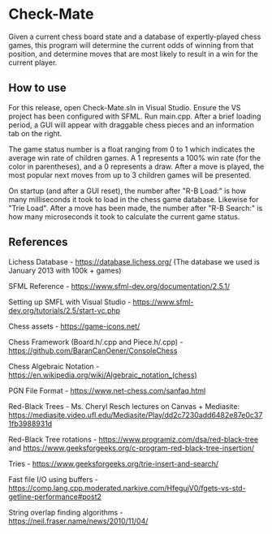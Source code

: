 # Check-Mate

Given a current chess board state and a database of expertly-played chess games, this program will determine the current odds of winning from that position, and determine moves that are most likely to result in a win for the current player.

## How to use

For this release, open Check-Mate.sln in Visual Studio. Ensure the VS project has been configured with SFML. Run main.cpp. After a brief loading period, a GUI will appear with draggable chess pieces and an information tab on the right. 

The game status number is a float ranging from 0 to 1 which indicates the average win rate of children games. A 1 represents a 100% win rate (for the color in parentheses), and a 0 represents a draw. After a move is played, the most popular next moves from up to 3 children games will be presented.

On startup (and after a GUI reset), the number after "R-B Load:" is how many milliseconds it took to load in the chess game database. Likewise for "Trie Load". After a move has been made, the number after "R-B Search:" is how many microseconds it took to calculate the current game status.

## References

Lichess Database - https://database.lichess.org/ (The database we used is January 2013 with 100k + games)

SFML Reference - https://www.sfml-dev.org/documentation/2.5.1/

Setting up SMFL with Visual Studio - https://www.sfml-dev.org/tutorials/2.5/start-vc.php

Chess assets - https://game-icons.net/

Chess Framework (Board.h/.cpp and Piece.h/.cpp) - https://github.com/BaranCanOener/ConsoleChess

Chess Algebraic Notation - https://en.wikipedia.org/wiki/Algebraic_notation_(chess)

PGN File Format - https://www.net-chess.com/sanfaq.html

Red-Black Trees - Ms. Cheryl Resch lectures on Canvas + Mediasite: https://mediasite.video.ufl.edu/Mediasite/Play/dd2c7230add6482e87e0c371fb3988931d

Red-Black Tree rotations - https://www.programiz.com/dsa/red-black-tree and https://www.geeksforgeeks.org/c-program-red-black-tree-insertion/

Tries - https://www.geeksforgeeks.org/trie-insert-and-search/

Fast file I/O using buffers - https://comp.lang.cpp.moderated.narkive.com/HfegujV0/fgets-vs-std-getline-performance#post2

String overlap finding algorithms - https://neil.fraser.name/news/2010/11/04/
